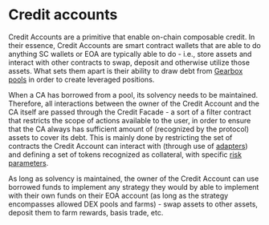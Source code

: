 # Credit accounts

Credit Accounts are a primitive that enable on-chain composable credit. In their essence, Credit Accounts are smart contract wallets that are able to do anything SC wallets or EOA are typically able to do - i.e., store assets and interact with other contracts to swap, deposit and otherwise utilize those assets. What sets them apart is their ability to draw debt from [Gearbox pools](../pools/overview) in order to create leveraged positions.

When a CA has borrowed from a pool, its solvency needs to be maintained. Therefore, all interactions between the owner of the Credit Account and the CA itself are passed through the Credit Facade - a sort of a filter contract that restricts the scope of actions available to the user, in order to ensure that the CA always has sufficient amount of (recognized by the protocol) assets to cover its debt. This is mainly done by restricting the set of contracts the Credit Account can interact with (through use of [adapters](../integrations/overview)) and defining a set of tokens recognized as collateral, with specific [risk parameters](../risk/overview).

As long as solvency is maintained, the owner of the Credit Account can use borrowed funds to implement any strategy they would by able to implement with their own funds on their EOA account (as long as the strategy encompasses allowed DEX pools and farms) - swap assets to other assets, deposit them to farm rewards, basis trade, etc.
